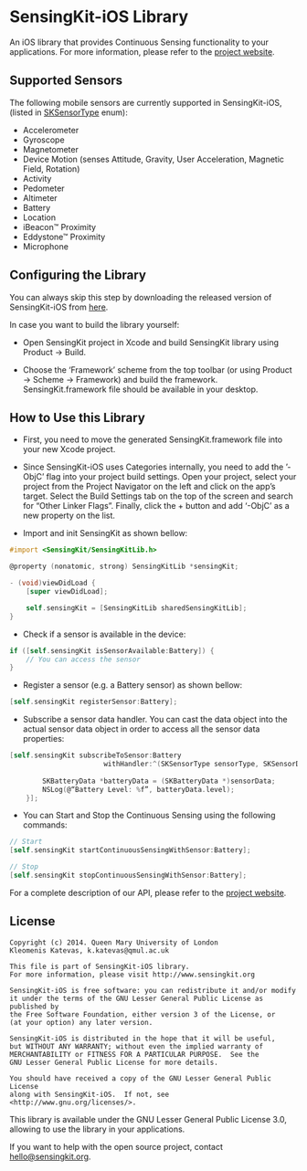 # SensingKit-iOS Library

An iOS library that provides Continuous Sensing functionality to your applications. For more information, please refer to the [project website](http://www.sensingkit.org).


## Supported Sensors

The following mobile sensors are currently supported in SensingKit-iOS, (listed in [SKSensorType](SensingKit/SKSensorType.h) enum):

- Accelerometer
- Gyroscope
- Magnetometer
- Device Motion (senses Attitude, Gravity, User Acceleration, Magnetic Field, Rotation)
- Activity
- Pedometer
- Altimeter
- Battery
- Location
- iBeacon™ Proximity
- Eddystone™ Proximity
- Microphone


## Configuring the Library

You can always skip this step by downloading the released version of SensingKit-iOS from [here](https://github.com/SensingKit/SensingKit-iOS/releases).

In case you want to build the library yourself:

- Open SensingKit project in Xcode and build SensingKit library using Product -> Build.

- Choose the ‘Framework’ scheme from the top toolbar (or using Product -> Scheme -> Framework) and build the framework. SensingKit.framework file should be available in your desktop.


## How to Use this Library

- First, you need to move the generated SensingKit.framework file into your new Xcode project.

- Since SensingKit-iOS uses Categories internally, you need to add  the ’-ObjC’ flag into your project build settings. Open your project, select your project from the Project Navigator on the left and click on the app’s target. Select the Build Settings tab on the top of the screen and search for “Other Linker Flags”. Finally, click the + button and add ‘-ObjC’ as a new property on the list.

- Import and init SensingKit as shown bellow:

```objectivec
#import <SensingKit/SensingKitLib.h>

@property (nonatomic, strong) SensingKitLib *sensingKit;

- (void)viewDidLoad {
    [super viewDidLoad];

    self.sensingKit = [SensingKitLib sharedSensingKitLib];
}
```


- Check if a sensor is available in the device:

```objectivec
if ([self.sensingKit isSensorAvailable:Battery]) {
    // You can access the sensor
}
```


- Register a sensor (e.g. a Battery sensor) as shown bellow:

```objectivec
[self.sensingKit registerSensor:Battery];
```


- Subscribe a sensor data handler. You can cast the data object into the actual sensor data object in order to access all the sensor data properties:

```objectivec
[self.sensingKit subscribeToSensor:Battery
                       withHandler:^(SKSensorType sensorType, SKSensorData *sensorData) {
        
        SKBatteryData *batteryData = (SKBatteryData *)sensorData;
        NSLog(@“Battery Level: %f”, batteryData.level);
    }];
```



- You can Start and Stop the Continuous Sensing using the following commands:

```objectivec
// Start
[self.sensingKit startContinuousSensingWithSensor:Battery];

// Stop
[self.sensingKit stopContinuousSensingWithSensor:Battery];
```


For a complete description of our API, please refer to the [project website](http://www.sensingkit.org).

## License

```
Copyright (c) 2014. Queen Mary University of London
Kleomenis Katevas, k.katevas@qmul.ac.uk

This file is part of SensingKit-iOS library.
For more information, please visit http://www.sensingkit.org

SensingKit-iOS is free software: you can redistribute it and/or modify
it under the terms of the GNU Lesser General Public License as published by
the Free Software Foundation, either version 3 of the License, or
(at your option) any later version.

SensingKit-iOS is distributed in the hope that it will be useful,
but WITHOUT ANY WARRANTY; without even the implied warranty of
MERCHANTABILITY or FITNESS FOR A PARTICULAR PURPOSE.  See the
GNU Lesser General Public License for more details.

You should have received a copy of the GNU Lesser General Public License
along with SensingKit-iOS.  If not, see <http://www.gnu.org/licenses/>.
```

This library is available under the GNU Lesser General Public License 3.0, allowing to use the library in your applications.

If you want to help with the open source project, contact hello@sensingkit.org.
